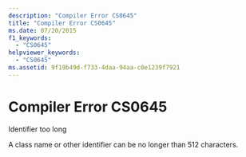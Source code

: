 ```yaml
---
description: "Compiler Error CS0645"
title: "Compiler Error CS0645"
ms.date: 07/20/2015
f1_keywords: 
  - "CS0645"
helpviewer_keywords: 
  - "CS0645"
ms.assetid: 9f19b49d-f733-4daa-94aa-c0e1239f7921
---
```

# Compiler Error CS0645
Identifier too long  
  
 A class name or other identifier can be no longer than 512 characters.
